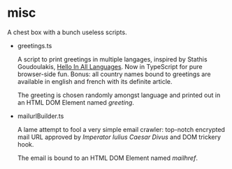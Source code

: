 # misc
A chest box with a bunch useless scripts.

* greetings.ts

  A script to print greetings in multiple langages, inspired by Stathis Goudoulakis, [Hello In All Languages](https://github.com/stathisg/hello-in-all-languages/blob/master/hello-in-all-languages.php). Now in TypeScript for pure browser-side fun. Bonus: all country names bound to greetings are available in english and french with its definite article.

  The greeting is chosen randomly amongst language and printed out in an HTML DOM Element named *greeting*.

* mailurlBuilder.ts

  A lame attempt to fool a very simple email crawler: top-notch encrypted  mail URL approved by *Imperator Iulius Caesar Divus* and DOM trickery hook.

  The email is bound to an HTML DOM Element named *mailhref*.

